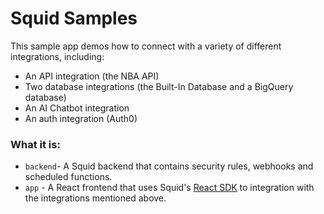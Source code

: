 # Squid Samples

This sample app demos how to connect with a variety of different integrations, including:

- An API integration (the NBA API)
- Two database integrations (the Built-In Database and a BigQuery database)
- An AI Chatbot integration
- An auth integration (Auth0)

### What it is:

- `backend`- A Squid backend that contains security rules, webhooks and scheduled functions.
- `app` - A React frontend that uses Squid's [React SDK](https://docs.squid.cloud/docs/development-tools/react-sdk/) to integration with the integrations mentioned above.
